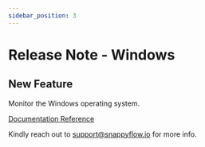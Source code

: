 ```yaml
---
sidebar_position: 3 
---
```

 # Release Note - Windows

## New Feature

Monitor the Windows operating system.

[Documentation Reference](/docs/Integrations/os/windows/sfagent_windows)

Kindly reach out to [support@snappyflow.io](mailto:support@snappyflow.io) for more info.
